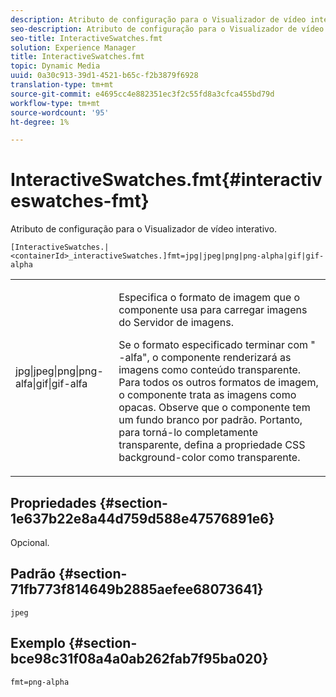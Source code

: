 ```yaml
---
description: Atributo de configuração para o Visualizador de vídeo interativo.
seo-description: Atributo de configuração para o Visualizador de vídeo interativo.
seo-title: InteractiveSwatches.fmt
solution: Experience Manager
title: InteractiveSwatches.fmt
topic: Dynamic Media
uuid: 0a30c913-39d1-4521-b65c-f2b3879f6928
translation-type: tm+mt
source-git-commit: e4695cc4e882351ec3f2c55fd8a3cfca455bd79d
workflow-type: tm+mt
source-wordcount: '95'
ht-degree: 1%

---
```



# InteractiveSwatches.fmt{#interactiveswatches-fmt}

Atributo de configuração para o Visualizador de vídeo interativo.

`[InteractiveSwatches.|<containerId>_interactiveSwatches.]fmt=jpg|jpeg|png|png-alpha|gif|gif-alpha`

<table id="table_441553CD34C94A58A9D7CBF772DEDDB6"> 
 <tbody> 
  <tr> 
   <td colname="col1"> <p> <span class="codeph"> jpg|jpeg|png|png-alfa|gif|gif-alfa</span> </p> </td> 
   <td colname="col2"> <p> Especifica o formato de imagem que o componente usa para carregar imagens do Servidor de imagens. </p> <p>Se o formato especificado terminar com "<span class="codeph"> -alfa</span>", o componente renderizará as imagens como conteúdo transparente. Para todos os outros formatos de imagem, o componente trata as imagens como opacas. Observe que o componente tem um fundo branco por padrão. Portanto, para torná-lo completamente transparente, defina a propriedade CSS <span class="codeph"> background-color</span> como <span class="codeph"> transparente</span>. </p> </td> 
  </tr> 
 </tbody> 
</table>

## Propriedades {#section-1e637b22e8a44d759d588e47576891e6}

Opcional.

## Padrão {#section-71fb773f814649b2885aefee68073641}

`jpeg`

## Exemplo {#section-bce98c31f08a4a0ab262fab7f95ba020}

```
fmt=png-alpha
```

